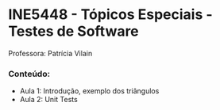 # INE5448 - Tópicos Especiais - Testes de Software
Professora: Patrícia Vilain

### Conteúdo:
* Aula 1: Introdução, exemplo dos triângulos
* Aula 2: Unit Tests
